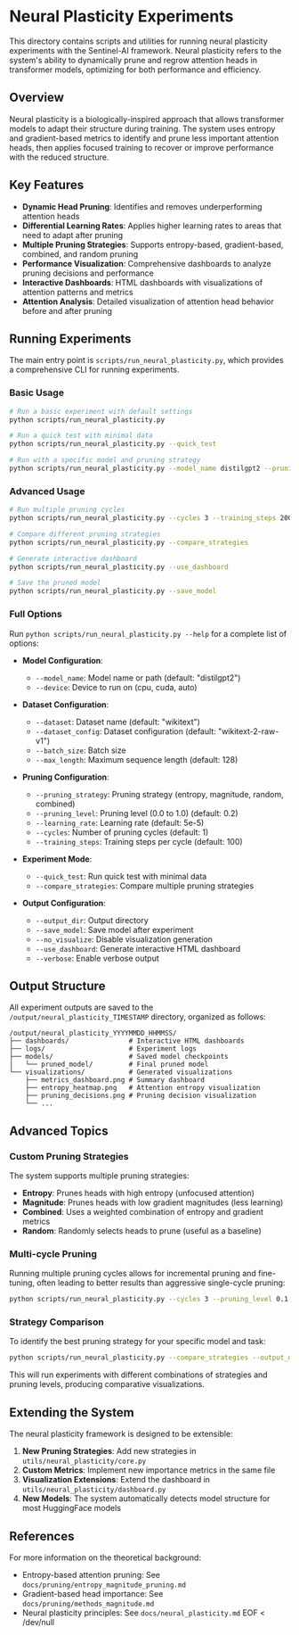 # Neural Plasticity Experiments

This directory contains scripts and utilities for running neural plasticity experiments with the Sentinel-AI framework. Neural plasticity refers to the system's ability to dynamically prune and regrow attention heads in transformer models, optimizing for both performance and efficiency.

## Overview

Neural plasticity is a biologically-inspired approach that allows transformer models to adapt their structure during training. The system uses entropy and gradient-based metrics to identify and prune less important attention heads, then applies focused training to recover or improve performance with the reduced structure.

## Key Features

- **Dynamic Head Pruning**: Identifies and removes underperforming attention heads
- **Differential Learning Rates**: Applies higher learning rates to areas that need to adapt after pruning
- **Multiple Pruning Strategies**: Supports entropy-based, gradient-based, combined, and random pruning
- **Performance Visualization**: Comprehensive dashboards to analyze pruning decisions and performance
- **Interactive Dashboards**: HTML dashboards with visualizations of attention patterns and metrics
- **Attention Analysis**: Detailed visualization of attention head behavior before and after pruning

## Running Experiments

The main entry point is `scripts/run_neural_plasticity.py`, which provides a comprehensive CLI for running experiments.

### Basic Usage

```bash
# Run a basic experiment with default settings
python scripts/run_neural_plasticity.py

# Run a quick test with minimal data
python scripts/run_neural_plasticity.py --quick_test

# Run with a specific model and pruning strategy
python scripts/run_neural_plasticity.py --model_name distilgpt2 --pruning_strategy entropy --pruning_level 0.2
```

### Advanced Usage

```bash
# Run multiple pruning cycles
python scripts/run_neural_plasticity.py --cycles 3 --training_steps 200

# Compare different pruning strategies
python scripts/run_neural_plasticity.py --compare_strategies

# Generate interactive dashboard
python scripts/run_neural_plasticity.py --use_dashboard

# Save the pruned model
python scripts/run_neural_plasticity.py --save_model
```

### Full Options

Run `python scripts/run_neural_plasticity.py --help` for a complete list of options:

- **Model Configuration**:
  - `--model_name`: Model name or path (default: "distilgpt2")
  - `--device`: Device to run on (cpu, cuda, auto)

- **Dataset Configuration**:
  - `--dataset`: Dataset name (default: "wikitext")
  - `--dataset_config`: Dataset configuration (default: "wikitext-2-raw-v1")
  - `--batch_size`: Batch size
  - `--max_length`: Maximum sequence length (default: 128)

- **Pruning Configuration**:
  - `--pruning_strategy`: Pruning strategy (entropy, magnitude, random, combined)
  - `--pruning_level`: Pruning level (0.0 to 1.0) (default: 0.2)
  - `--learning_rate`: Learning rate (default: 5e-5)
  - `--cycles`: Number of pruning cycles (default: 1)
  - `--training_steps`: Training steps per cycle (default: 100)

- **Experiment Mode**:
  - `--quick_test`: Run quick test with minimal data
  - `--compare_strategies`: Compare multiple pruning strategies

- **Output Configuration**:
  - `--output_dir`: Output directory
  - `--save_model`: Save model after experiment
  - `--no_visualize`: Disable visualization generation
  - `--use_dashboard`: Generate interactive HTML dashboard
  - `--verbose`: Enable verbose output

## Output Structure

All experiment outputs are saved to the `/output/neural_plasticity_TIMESTAMP` directory, organized as follows:

```
/output/neural_plasticity_YYYYMMDD_HHMMSS/
├── dashboards/               # Interactive HTML dashboards
├── logs/                     # Experiment logs
├── models/                   # Saved model checkpoints
│   └── pruned_model/         # Final pruned model
└── visualizations/           # Generated visualizations
    ├── metrics_dashboard.png # Summary dashboard
    ├── entropy_heatmap.png   # Attention entropy visualization
    ├── pruning_decisions.png # Pruning decision visualization
    └── ...
```

## Advanced Topics

### Custom Pruning Strategies

The system supports multiple pruning strategies:

- **Entropy**: Prunes heads with high entropy (unfocused attention)
- **Magnitude**: Prunes heads with low gradient magnitudes (less learning)
- **Combined**: Uses a weighted combination of entropy and gradient metrics
- **Random**: Randomly selects heads to prune (useful as a baseline)

### Multi-cycle Pruning

Running multiple pruning cycles allows for incremental pruning and fine-tuning, often leading to better results than aggressive single-cycle pruning:

```bash
python scripts/run_neural_plasticity.py --cycles 3 --pruning_level 0.1
```

### Strategy Comparison

To identify the best pruning strategy for your specific model and task:

```bash
python scripts/run_neural_plasticity.py --compare_strategies --output_dir output/strategy_comparison
```

This will run experiments with different combinations of strategies and pruning levels, producing comparative visualizations.

## Extending the System

The neural plasticity framework is designed to be extensible:

1. **New Pruning Strategies**: Add new strategies in `utils/neural_plasticity/core.py`
2. **Custom Metrics**: Implement new importance metrics in the same file
3. **Visualization Extensions**: Extend the dashboard in `utils/neural_plasticity/dashboard.py`
4. **New Models**: The system automatically detects model structure for most HuggingFace models

## References

For more information on the theoretical background:

- Entropy-based attention pruning: See `docs/pruning/entropy_magnitude_pruning.md`
- Gradient-based head importance: See `docs/pruning/methods_magnitude.md`
- Neural plasticity principles: See `docs/neural_plasticity.md`
EOF < /dev/null